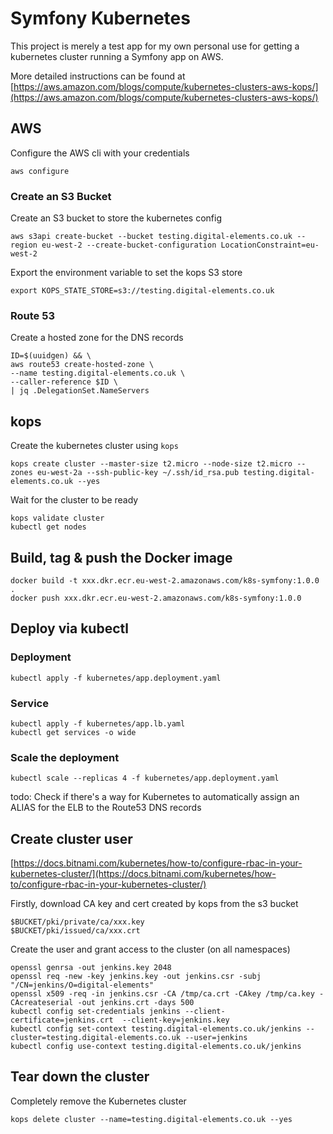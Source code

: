 # Symfony Kubernetes

This project is merely a test app for my own personal use for getting a kubernetes cluster running a Symfony app on AWS.

More detailed instructions can be found at [https://aws.amazon.com/blogs/compute/kubernetes-clusters-aws-kops/](https://aws.amazon.com/blogs/compute/kubernetes-clusters-aws-kops/)

## AWS

Configure the AWS cli with your credentials

```
aws configure
```

### Create an S3 Bucket

Create an S3 bucket to store the kubernetes config

```
aws s3api create-bucket --bucket testing.digital-elements.co.uk --region eu-west-2 --create-bucket-configuration LocationConstraint=eu-west-2
```
Export the environment variable to set the kops S3 store

```
export KOPS_STATE_STORE=s3://testing.digital-elements.co.uk
```

### Route 53

Create a hosted zone for the DNS records

```
ID=$(uuidgen) && \                                                                                        
aws route53 create-hosted-zone \
--name testing.digital-elements.co.uk \
--caller-reference $ID \
| jq .DelegationSet.NameServers
```

## kops

Create the kubernetes cluster using `kops`

```
kops create cluster --master-size t2.micro --node-size t2.micro --zones eu-west-2a --ssh-public-key ~/.ssh/id_rsa.pub testing.digital-elements.co.uk --yes
```

Wait for the cluster to be ready

```
kops validate cluster
kubectl get nodes
```

## Build, tag & push the Docker image

```
docker build -t xxx.dkr.ecr.eu-west-2.amazonaws.com/k8s-symfony:1.0.0 .
docker push xxx.dkr.ecr.eu-west-2.amazonaws.com/k8s-symfony:1.0.0
```

## Deploy via kubectl

### Deployment

```
kubectl apply -f kubernetes/app.deployment.yaml
```

### Service

```
kubectl apply -f kubernetes/app.lb.yaml
kubectl get services -o wide
```

### Scale the deployment

```
kubectl scale --replicas 4 -f kubernetes/app.deployment.yaml
```

todo: Check if there's a way for Kubernetes to automatically assign an ALIAS for the ELB to the Route53 DNS records

## Create cluster user

[https://docs.bitnami.com/kubernetes/how-to/configure-rbac-in-your-kubernetes-cluster/](https://docs.bitnami.com/kubernetes/how-to/configure-rbac-in-your-kubernetes-cluster/)

Firstly, download CA key and cert created by kops from the s3 bucket

```
$BUCKET/pki/private/ca/xxx.key
$BUCKET/pki/issued/ca/xxx.crt
```

Create the user and grant access to the cluster (on all namespaces)

```
openssl genrsa -out jenkins.key 2048
openssl req -new -key jenkins.key -out jenkins.csr -subj "/CN=jenkins/O=digital-elements"
openssl x509 -req -in jenkins.csr -CA /tmp/ca.crt -CAkey /tmp/ca.key -CAcreateserial -out jenkins.crt -days 500
kubectl config set-credentials jenkins --client-certificate=jenkins.crt  --client-key=jenkins.key
kubectl config set-context testing.digital-elements.co.uk/jenkins --cluster=testing.digital-elements.co.uk --user=jenkins
kubectl config use-context testing.digital-elements.co.uk/jenkins
```

## Tear down the cluster

Completely remove the Kubernetes cluster

```
kops delete cluster --name=testing.digital-elements.co.uk --yes
```